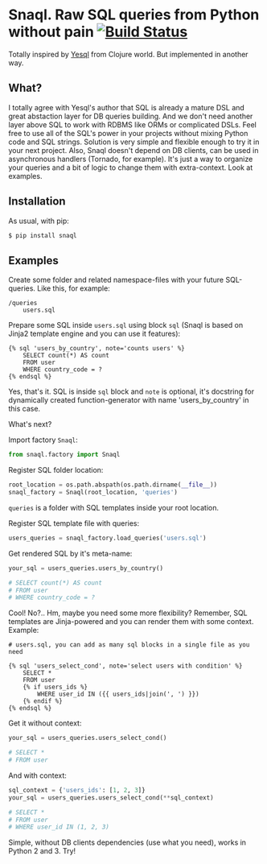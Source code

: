 # Snaql. Raw SQL queries from Python without pain [![Build Status](https://travis-ci.org/semirook/snaql.png)](https://travis-ci.org/semirook/snaql)

Totally inspired by [Yesql](https://github.com/krisajenkins/yesql) from Clojure world. 
But implemented in another way.

## What?

I totally agree with Yesql's author that SQL is already a mature DSL and great abstaction layer 
for DB queries building. And we don't need another layer above SQL to work with RDBMS like ORMs 
or complicated DSLs. Feel free to use all of the SQL's power in your projects without mixing Python 
code and SQL strings. Solution is very simple and flexible enough to try it in your next project. 
Also, Snaql doesn't depend on DB clients, can be used in asynchronous handlers (Tornado, for example). 
It's just a way to organize your queries and a bit of logic to change them with extra-context. Look at examples.

## Installation

As usual, with pip:

```bash
$ pip install snaql
```

## Examples

Create some folder and related namespace-files with your future SQL-queries. 
Like this, for example:

```
/queries
    users.sql
```

Prepare some SQL inside ```users.sql``` using block ```sql``` 
(Snaql is based on Jinja2 template engine and you can use it features):

```
{% sql 'users_by_country', note='counts users' %}
    SELECT count(*) AS count
    FROM user
    WHERE country_code = ?
{% endsql %}
```

Yes, that's it. SQL is inside ```sql``` block and ```note``` is 
optional, it's docstring for dynamically created function-generator
with name 'users_by_country' in this case.

What's next?

Import factory ```Snaql```:

```python
from snaql.factory import Snaql
```

Register SQL folder location:

```python
root_location = os.path.abspath(os.path.dirname(__file__))
snaql_factory = Snaql(root_location, 'queries')
```

```queries``` is a folder with SQL templates inside your root location. 

Register SQL template file with queries:

```python
users_queries = snaql_factory.load_queries('users.sql')
```

Get rendered SQL by it's meta-name:

```python
your_sql = users_queries.users_by_country()

# SELECT count(*) AS count
# FROM user
# WHERE country_code = ?
```

Cool! No?.. Hm, maybe you need some more flexibility? Remember, SQL templates 
are Jinja-powered and you can render them with some context. Example:

```
# users.sql, you can add as many sql blocks in a single file as you need

{% sql 'users_select_cond', note='select users with condition' %}
    SELECT *
    FROM user
    {% if users_ids %}
        WHERE user_id IN ({{ users_ids|join(', ') }})
    {% endif %}
{% endsql %}
```

Get it without context:

```python
your_sql = users_queries.users_select_cond()

# SELECT *
# FROM user 
```

And with context:

```python
sql_context = {'users_ids': [1, 2, 3]}
your_sql = users_queries.users_select_cond(**sql_context)

# SELECT *
# FROM user 
# WHERE user_id IN (1, 2, 3)
```

Simple, without DB clients dependencies (use what you need), works in Python 2 and 3. Try!
